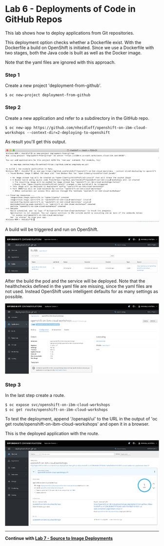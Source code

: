 # Lab 6 - Deployments of Code in GitHub Repos

This lab shows how to deploy applications from Git repositories.

This deployment option checks whether a Dockerfile exist. With the Dockerfile a build on OpenShift is initiated. Since we use a Dockerfile with two stages, both the Java code is built as well as the Docker image.

Note that the yaml files are ignored with this approach.

### Step 1

Create a new project 'deployment-from-github'.

```
$ oc new-project deployment-from-github
```

### Step 2

Create a new application and refer to a subdirectory in the GitHub repo.

```
$ oc new-app https://github.com/nheidloff/openshift-on-ibm-cloud-workshops --context-dir=2-deploying-to-openshift
```

As result you'll get this output.

<kbd><img src="images/lab-6-step-2-1.png" /></kbd>

A build will be triggered and run on OpenShift.

<kbd><img src="images/lab-6-step-2-2.png" /></kbd>

After the build the pod and the service will be deployed. Note that the healthchecks defined in the yaml file are missing, since the yaml files are not used. Instead OpenShift uses intelligent defaults for as many settings as possible. 

<kbd><img src="images/lab-6-step-2-3.png" /></kbd>

### Step 3

In the last step create a route.

```
$ oc expose svc/openshift-on-ibm-cloud-workshops
$ oc get route/openshift-on-ibm-cloud-workshops
```

To test the deployment, append '/openapi/ui' to the URL in the output of 'oc get route/openshift-on-ibm-cloud-workshops' and open it in a browser.

This is the deployed application with the route.

<kbd><img src="images/lab-6-step-3.png" /></kbd>

---

__Continue with [Lab 7 - Source to Image Deployments](./7-soure-to-image.md)__